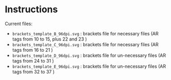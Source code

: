 # Instructions

Current files:

* `brackets_template_B_96dpi.svg` : brackets file for    necessary files (AR tags from 10 to 15, plus 22 and 23  )
* `brackets_template_C_96dpi.svg` : brackets file for    necessary files (AR tags from 16 to 21 )
* `brackets_template_D_96dpi.svg` : brackets file for un-necessary files (AR tags from 24 to 31 )
* `brackets_template_E_96dpi.svg` : brackets file for un-necessary files (AR tags from 32 to 37 )
